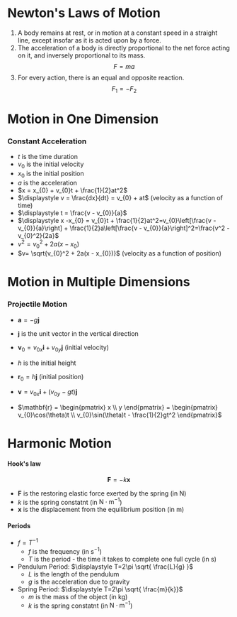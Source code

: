 # Newton's Laws of Motion

1. A body remains at rest, or in motion at a constant speed in a straight line, except insofar as it is acted upon by a force.
2. The acceleration of a body is directly proportional to the net force acting on it, and inversely proportional to its mass. $$F=ma$$
3. For every action, there is an equal and opposite reaction. $$F_{1} = -F_{2}$$

# Motion in One Dimension

### Constant Acceleration

- $t$ is the time duration
- $v_{0}$ is the initial velocity
- $x_{0}$ is the initial position
- $a$ is the acceleration
- $x = x_{0} + v_{0}t + \frac{1}{2}at^2$
- $\displaystyle v = \frac{dx}{dt} = v_{0} + at$ (velocity as a function of time)
- $\displaystyle t = \frac{v - v_{0}}{a}$
- $\displaystyle x -x_{0} = v_{0}t + \frac{1}{2}at^2=v_{0}\left[\frac{v - v_{0}}{a}\right] + \frac{1}{2}a\left[\frac{v - v_{0}}{a}\right]^2=\frac{v^2 - v_{0}^2}{2a}$
- $v^2 = v_{0}^2 + 2a(x - x_{0})$
- $v= \sqrt{v_{0}^2 + 2a(x - x_{0})}$ (velocity as a function of position)

# Motion in Multiple Dimensions

### Projectile Motion

- $\mathbf{a}= -g\mathbf{j}$
- $\mathbf{j}$ is the unit vector in the vertical direction

- $\mathbf{v}_{0} = v_{0x}\mathbf{i} + v_{0y}\mathbf{j}$ (initial velocity)

- $h$ is the initial height
- $\mathbf{r}_{0} = h\mathbf{j}$ (initial position)
- $\mathbf{v}= v_{0x}\mathbf{i} + (v_{0y} - gt)\mathbf{j}$


- $\mathbf{r} = \begin{pmatrix} x \\ y \end{pmatrix} = \begin{pmatrix} v_{0}\cos(\theta)t \\ v_{0}\sin(\theta)t - \frac{1}{2}gt^2 \end{pmatrix}$


# Harmonic Motion

#### Hook's law

$$\mathbf {F} =-k\mathbf {x}$$

- $\mathbf{F}$ is the restoring elastic force exerted by the spring (in $\mathsf{N}$)
- $k$ is the spring constatnt (in $\mathsf{N\cdot m^{-1}}$)
- $\mathbf{x}$ is the displacement from the equilibrium position (in $\mathsf{m}$)


#### Periods

- $f=T^{-1}$
	- $f$ is the frequency (in $\mathsf{s^{-1}}$)
	- $T$ is the period - the time it takes to complete one full cycle (in $\mathsf{s}$)
- Pendulum Period: $\displaystyle T=2\pi \sqrt{ \frac{L}{g} }$
	- $L$ is the length of the pendulum
	- $g$ is the acceleration due to gravity
- Spring Period: $\displaystyle T=2\pi \sqrt{ \frac{m}{k}}$
	- $m$ is the mass of the object (in $\mathsf{kg}$)
	- $k$ is the spring constatnt (in $\mathsf{N\cdot m^{-1}}$)
